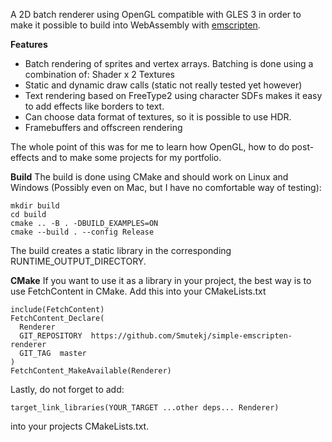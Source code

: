 A 2D batch renderer using OpenGL compatible with GLES 3 in order to make it possible to build into WebAssembly with [emscripten](https://emscripten.org/).

**Features**

  - Batch rendering of sprites and vertex arrays. Batching is done using a combination of: Shader x 2 Textures
  - Static and dynamic draw calls (static not really tested yet however)
  - Text rendering based on FreeType2 using character SDFs makes it easy to add effects like borders to text.
  - Can choose data format of textures, so it is possible to use HDR.
  - Framebuffers and offscreen rendering

   
The whole point of this was for me to learn how OpenGL, how to do post-effects and to make some projects for my portfolio.

**Build**
The build is done using CMake and should work on Linux and Windows (Possibly even on Mac, but I have no comfortable way of testing):

```
mkdir build
cd build
cmake .. -B . -DBUILD_EXAMPLES=ON
cmake --build . --config Release 
```
The build creates a static library in the corresponding RUNTIME_OUTPUT_DIRECTORY.

**CMake**
If you want to use it as a library in your project, the best way is to use FetchContent in CMake.
Add this into your CMakeLists.txt
```
include(FetchContent)
FetchContent_Declare(
  Renderer
  GIT_REPOSITORY  https://github.com/Smutekj/simple-emscripten-renderer
  GIT_TAG  master 
)
FetchContent_MakeAvailable(Renderer)
```

Lastly, do not forget to add:
```
target_link_libraries(YOUR_TARGET ...other deps... Renderer) 
```
into your projects CMakeLists.txt.
